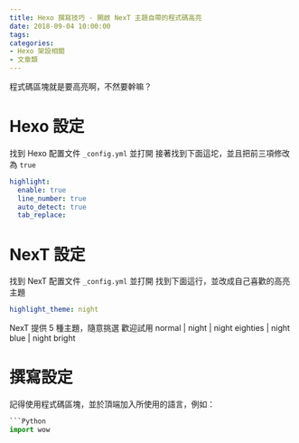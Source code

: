 ```yaml
---
title: Hexo 撰寫技巧 - 開啟 NexT 主題自帶的程式碼高亮
date: 2018-09-04 10:00:00
tags:
categories:
- Hexo 架設相關
- 文章類
---
```

程式碼區塊就是要高亮啊，不然要幹嘛？
<!--more-->
# Hexo 設定
找到 Hexo 配置文件 `_config.yml` 並打開
接著找到下面這坨，並且把前三項修改為 `true`
```yml
highlight:
  enable: true
  line_number: true
  auto_detect: true
  tab_replace:
```
# NexT 設定
找到 NexT 配置文件 `_config.yml` 並打開
找到下面這行，並改成自己喜歡的高亮主題
```yml
highlight_theme: night
```
NexT 提供 5 種主題，隨意挑選 歡迎試用
normal | night | night eighties | night blue | night bright
# 撰寫設定
記得使用程式碼區塊，並於頂端加入所使用的語言，例如：
```Python
```Python
import wow

```
